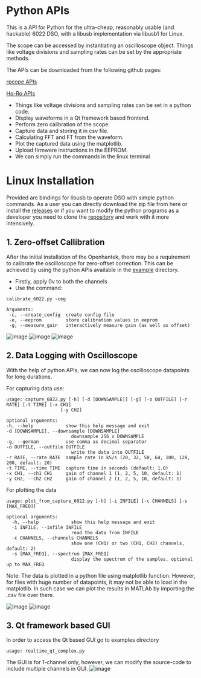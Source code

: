 # Python APIs

This is a API for Python for the ultra-cheap, reasonably usable (and hackable) 6022 DSO, with a libusb implementation via libusb1 for Linux.

The scope can be accessed by instantiating an oscilloscope object. Things like voltage divisions and sampling rates can be set by the appropriate methods.

The APIs can be downloaded from the following github pages:

[rpcope APIs](https://github.com/rpcope1/Hantek6022API)

[Ho-Ro APIs](https://github.com/Ho-Ro/Hantek6022API)

* Things like voltage divisions and sampling rates can be set in a python code. 
* Display waveforms in a Qt framework based frontend.
* Perform zero calibration of the scope.
* Capture data and storing it in csv file.
* Calculating FFT and FT from the waveform.
* Plot the captured data using the matplotlib.
* Upload firmware instructions in the EEPROM. 
* We can simply run the commands in the linux terminal


# Linux Installation

Provided are bindings for libusb to operate DSO with simple python commands. As a user you can directly download the zip file from here or install the [releases](https://github.com/Ho-Ro/Hantek6022API/releases) or if you want to modify the python programs as a developer you need to clone the [repository](https://github.com/Ho-Ro/Hantek6022API#linux-install) and work with it more intensively.


## 1. Zero-offset Callibration

After the initial installation of the Openhantek, there may be a requirement to  calibrate the oscilloscope for zero-offset correction. This can be achieved by using the python APIs available in the [example](https://github.com/Ho-Ro/Hantek6022API/tree/main/examples) directory.

* Firstly, apply 0v to both the channels
* Use the command:
```
calibrate_6022.py -ceg

Arguments:
 -c, --create_config  create config file
 -e, --eeprom         store calibration values in eeprom
 -g, --measure_gain   interactively measure gain (as well as offset)
```
![image](https://user-images.githubusercontent.com/51395566/187034446-1b27b63f-e1f4-4a6f-b900-6faeef44fa51.png)
![image](https://user-images.githubusercontent.com/51395566/187034415-9d139752-cd20-40d6-988d-a7b60ecb7a3d.png)
![image](https://user-images.githubusercontent.com/51395566/187034459-4e3aa58b-8570-4681-81a2-d368d9e8627c.png)


## 2. Data Logging with Oscilloscope

With the help of python APIs, we can now log the oscilloscope datapoints for long durations. 

For capturing data use:
```
usage: capture_6022.py [-h] [-d [DOWNSAMPLE]] [-g] [-o OUTFILE] [-r RATE] [-t TIME] [-x CH1]
                    [-y CH2]

optional arguments:
-h, --help            show this help message and exit
-d [DOWNSAMPLE], --downsample [DOWNSAMPLE]
                        downsample 256 x DOWNSAMPLE
-g, --german          use comma as decimal separator
-o OUTFILE, --outfile OUTFILE
                        write the data into OUTFILE
-r RATE, --rate RATE  sample rate in kS/s (20, 32, 50, 64, 100, 128, 200, default: 20)
-t TIME, --time TIME  capture time in seconds (default: 1.0)
-x CH1, --ch1 CH1     gain of channel 1 (1, 2, 5, 10, default: 1)
-y CH2, --ch2 CH2     gain of channel 2 (1, 2, 5, 10, default: 1)
```

For plotting the data
```
usage: plot_from_capture_6022.py [-h] [-i INFILE] [-c CHANNELS] [-s [MAX_FREQ]]

optional arguments:
  -h, --help            show this help message and exit
  -i INFILE, --infile INFILE
                        read the data from INFILE
  -c CHANNELS, --channels CHANNELS
                        show one (CH1) or two (CH1, CH2) channels, default: 2)
  -s [MAX_FREQ], --spectrum [MAX_FREQ]
                        display the spectrum of the samples, optional up to MAX_FREQ
```

Note: The data is plotted in a python file using matplotlib function. However, for files with huge number of datapoints, it may not be able to load in the matplotlib. In such case we can plot the results in MATLAb by importing the .csv file over there.

![image](https://user-images.githubusercontent.com/51395566/187034385-fcf029ca-e0a2-4394-8978-3c4d2be2b4fe.png)
![image](https://user-images.githubusercontent.com/51395566/187034397-5d250d5d-0358-4a4e-961e-a97fe8d5e293.png)


## 3. Qt framework based GUI

In order to access the Qt based GUI go to examples directory

```
usage: realtime_qt_complex.py
```
The GUI is for 1-channel only, however, we can modify the source-code to include multiple channels in GUI.
![image](https://user-images.githubusercontent.com/51395566/187034487-86ed04e3-807d-41e5-a805-e64349192d35.png)




